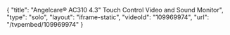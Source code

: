 {
    "title": "Angelcare&reg; AC310 4.3&quot; Touch Control Video and Sound Monitor",
    "type": "solo",
    "layout": "iframe-static",
    "videoId": "109969974",
    "url": "\/tvpembed\/109969974"
}
